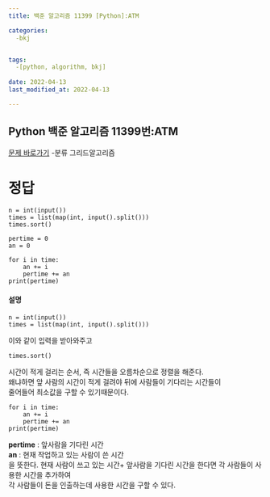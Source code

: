 ```yaml
---
title: 백준 알고리즘 11399 [Python]:ATM

categories: 
  -bkj


tags: 
  -[python, algorithm, bkj]
  
date: 2022-04-13
last_modified_at: 2022-04-13

---
```


## Python 백준 알고리즘 11399번:ATM

[문제 바로가기](https://www.acmicpc.net/problem/11399)
-분류 그리드알고리즘  

# 정답
```
n = int(input())
times = list(map(int, input().split()))
times.sort()

pertime = 0 
an = 0

for i in time:
    an += i
    pertime += an
print(pertime)
```

#### __설명__

```
n = int(input())
times = list(map(int, input().split()))
```
이와 같이 입력을 받아와주고 
  <br>  
```
times.sort()
```
시간이 적게 걸리는 순서, 즉 시간들을 오름차순으로 정렬을 해준다.  
왜냐하면 앞 사람의 시간이 적게 걸려야 뒤에 사람들이 기다리는 시간들이  
줄어들어 최소값을 구할 수 있기때문이다.  

```
for i in time:
    an += i
    pertime += an
print(pertime)
```
 __pertime__ : 앞사람을 기다린 시간  
 __an__ : 현재 작업하고 있는 사람이 쓴 시간   
을 뜻한다.
현재 사람이 쓰고 있는 시간+ 앞사람을 기다린 시간을 한다면
각 사람들이 사용한 시간을 추가하여  
각 사람들이 돈을 인출하는데 사용한 시간을 구할 수 있다.  